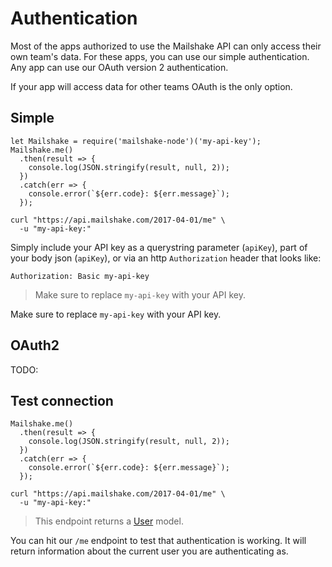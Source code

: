 # Authentication

Most of the apps authorized to use the Mailshake API can only access their own team's data. For these apps, you can use our simple authentication. Any app can use our OAuth version 2 authentication.

<aside class="notice">If your app will access data for other teams OAuth is the only option.</aside>

## Simple

```Node
let Mailshake = require('mailshake-node')('my-api-key');
Mailshake.me()
  .then(result => {
    console.log(JSON.stringify(result, null, 2));
  })
  .catch(err => {
    console.error(`${err.code}: ${err.message}`);
  });
```

```curl
curl "https://api.mailshake.com/2017-04-01/me" \
  -u "my-api-key:"
```

Simply include your API key as a querystring parameter (`apiKey`), part of your body json  (`apiKey`), or via an http `Authorization` header that looks like:

`Authorization: Basic my-api-key`

> Make sure to replace `my-api-key` with your API key.

<aside class="notice">Make sure to replace <code>my-api-key</code> with your API key.</aside>

## OAuth2

TODO:

## Test connection

```Node
Mailshake.me()
  .then(result => {
    console.log(JSON.stringify(result, null, 2));
  })
  .catch(err => {
    console.error(`${err.code}: ${err.message}`);
  });
```

```curl
curl "https://api.mailshake.com/2017-04-01/me" \
  -u "my-api-key:"
```

> This endpoint returns a [User](#User) model.

You can hit our `/me` endpoint to test that authentication is working. It will return information about the current user you are authenticating as.
